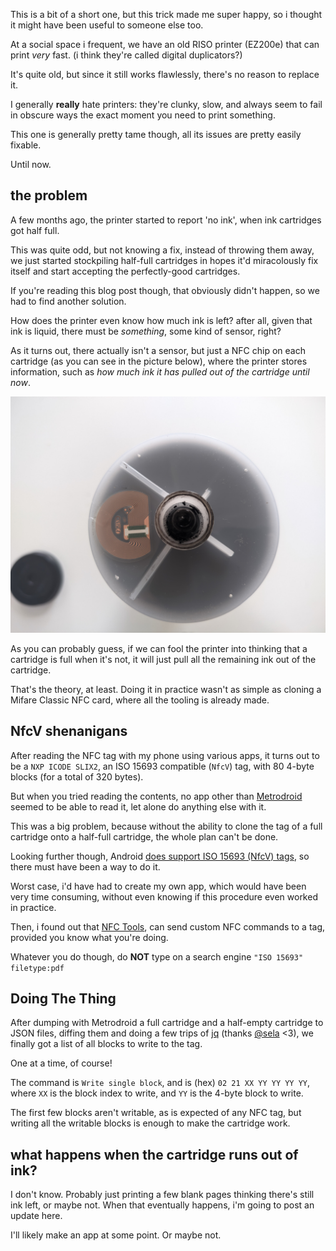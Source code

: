 <!--[title|Hijacking a RISO printer ink cartridge]-->
<!--[description|And getting double the ink]-->
<!--[author|Lena]-->
<!--[timestamp|1751618618]-->
<!--[image|hijacking-a-riso-printer-ink-cartridge/banner.jpg]-->
<!--[image-alt|A half-empty RISO ink cartridge on a table]-->
<!--[tag|fun]-->
<!--[tag|hardware]-->
<!--[tag|printer]-->
<!--[tag|nfc]-->

This is a bit of a short one, but this trick made me super happy, so i thought it might have been useful to someone else too.

At a social space i frequent, we have an old RISO printer (EZ200e) that can print *very* fast. (i think they're called digital duplicators?)

It's quite old, but since it still works flawlessly, there's no reason to replace it.

I generally **really** hate printers: they're clunky, slow, and always seem to fail in obscure ways the exact moment you need to print something.

This one is generally pretty tame though, all its issues are pretty easily fixable.

Until now.

## the problem

A few months ago, the printer started to report 'no ink', when ink cartridges got half full.

This was quite odd, but not knowing a fix, instead of throwing them away, we just started stockpiling half-full cartridges in hopes it'd miracolously fix itself and start accepting the perfectly-good cartridges.

If you're reading this blog post though, that obviously didn't happen, so we had to find another solution.

How does the printer even know how much ink is left? after all, given that ink is liquid, there must be *something*, some kind of sensor, right?

As it turns out, there actually isn't a sensor, but just a NFC chip on each cartridge (as you can see in the picture below), where the printer stores information, such as *how much ink it has pulled out of the cartridge until now*.

![Top of an ink cartridge, with a NFC tag visible](hijacking-a-riso-printer-ink-cartridge/nfc.jpg)

As you can probably guess, if we can fool the printer into thinking that a cartridge is full when it's not, it will just pull all the remaining ink out of the cartridge.

That's the theory, at least. Doing it in practice wasn't as simple as cloning a Mifare Classic NFC card, where all the tooling is already made.

## NfcV shenanigans

After reading the NFC tag with my phone using various apps, it turns out to be a `NXP ICODE SLIX2`, an ISO 15693 compatible (`NfcV`) tag, with 80 4-byte blocks (for a total of 320 bytes).

But when you tried reading the contents, no app other than [Metrodroid](https://www.metrodroid.org/metrodroid/) seemed to be able to read it, let alone do anything else with it.

This was a big problem, because without the ability to clone the tag of a full cartridge onto a half-full cartridge, the whole plan can't be done.

Looking further though, Android [does support ISO 15693 (NfcV) tags](https://developer.android.com/reference/android/nfc/tech/NfcV), so there must have been a way to do it.

Worst case, i'd have had to create my own app, which would have been very time consuming, without even knowing if this procedure even worked in practice.

Then, i found out that [NFC Tools](https://www.wakdev.com/en/apps/nfc-tools-android.html), can send custom NFC commands to a tag, provided you know what you're doing.

Whatever you do though, do **NOT** type on a search engine `"ISO 15693" filetype:pdf`

## Doing The Thing

After dumping with Metrodroid a full cartridge and a half-empty cartridge to JSON files, diffing them and doing a few trips of [jq](https://jqlang.org/) (thanks [@sela](https://social.nihil.gay/sela) <3), we finally got a list of all blocks to write to the tag.

One at a time, of course!

The command is `Write single block`, and is (hex) `02 21 XX YY YY YY YY`, where `XX` is the block index to write, and `YY` is the 4-byte block to write.

The first few blocks aren't writable, as is expected of any NFC tag, but writing all the writable blocks is enough to make the cartridge work.

## what happens when the cartridge runs out of ink?

I don't know. Probably just printing a few blank pages thinking there's still ink left, or maybe not. When that eventually happens, i'm going to post an update here.

I'll likely make an app at some point. Or maybe not.